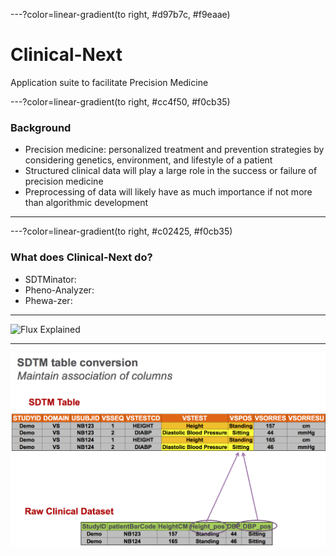 ---?color=linear-gradient(to right, #d97b7c, #f9eaae)
# Clinical-Next 

Application suite to facilitate Precision Medicine

---?color=linear-gradient(to right, #cc4f50, #f0cb35)
### Background

- Precision medicine: personalized treatment and prevention strategies by considering genetics, environment, and lifestyle of a patient
- Structured clinical data will play a large role in the success or failure of precision medicine
- Preprocessing of data will likely have as much importance if not more than algorithmic development

---
---?color=linear-gradient(to right, #c02425, #f0cb35)
### What does Clinical-Next do?

- SDTMinator: 
- Pheno-Analyzer:
- Phewa-zer:

---

![Flux Explained](https://facebook.github.io/flux/img/flux-simple-f8-diagram-explained-1300w.png)

---

![Alt text](/Images/maintain_association_of_columns.png?raw=true "Title")
